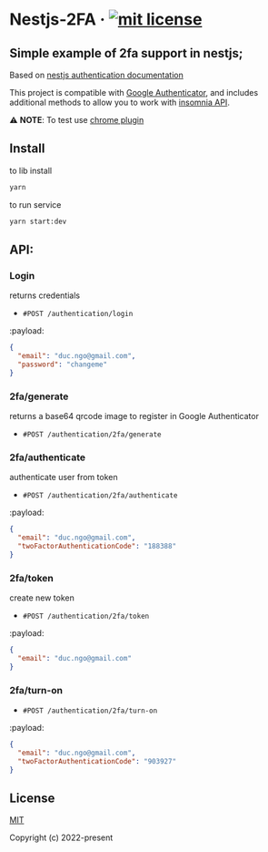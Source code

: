 # Nestjs-2FA &middot; [![mit license](https://img.shields.io/badge/license-MIT-50CB22.svg)](https://opensource.org/licenses/MIT)

## Simple example of 2fa support in nestjs;

Based on
[nestjs authentication documentation](https://docs.nestjs.com/security/authentication)

This project is compatible with
[Google Authenticator](https://play.google.com/store/apps/details?id=com.google.android.apps.authenticator2&hl=pt_BR&gl=US),
and includes additional methods to allow you to work with
[insomnia API](./.insomnia/Insomnia_2022-12-14.json).

:warning: **NOTE**: To test use
[chrome plugin](https://chrome.google.com/webstore/detail/authenticator/bhghoamapcdpbohphigoooaddinpkbai?hl=pt)

## Install

to lib install

```bash
yarn
```

to run service

```bash
yarn start:dev
```

## API:

### **Login**

returns credentials

- `#POST /authentication/login`

:payload:

```json
{
  "email": "duc.ngo@gmail.com",
  "password": "changeme"
}
```

### **2fa/generate**

returns a base64 qrcode image to register in Google Authenticator

- `#POST /authentication/2fa/generate`

### **2fa/authenticate**

authenticate user from token

- `#POST /authentication/2fa/authenticate`

:payload:

```json
{
  "email": "duc.ngo@gmail.com",
  "twoFactorAuthenticationCode": "188388"
}
```

### **2fa/token**

create new token

- `#POST /authentication/2fa/token`

:payload:

```json
{
  "email": "duc.ngo@gmail.com"
}
```

### **2fa/turn-on**

- `#POST /authentication/2fa/turn-on`

:payload:

```json
{
  "email": "duc.ngo@gmail.com",
  "twoFactorAuthenticationCode": "903927"
}
```

## License

[MIT](http://opensource.org/licenses/MIT)

Copyright (c) 2022-present
